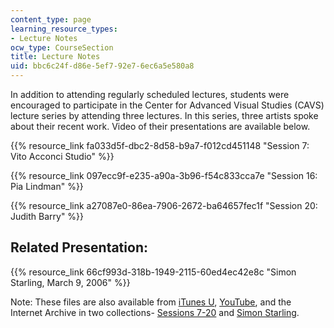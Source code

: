 ```yaml
---
content_type: page
learning_resource_types:
- Lecture Notes
ocw_type: CourseSection
title: Lecture Notes
uid: bbc6c24f-d86e-5ef7-92e7-6ec6a5e580a8
---
```


In addition to attending regularly scheduled lectures, students were encouraged to participate in the Center for Advanced Visual Studies (CAVS) lecture series by attending three lectures. In this series, three artists spoke about their recent work. Video of their presentations are available below.

{{% resource_link fa033d5f-dbc2-8d58-b9a7-f012cd451148 "Session 7: Vito Acconci Studio" %}}

{{% resource_link 097ecc9f-e235-a90a-3b96-f54c833cca7e "Session 16: Pia Lindman" %}}

{{% resource_link a27087e0-86ea-7906-2672-ba64657fec1f "Session 20: Judith Barry" %}}

Related Presentation:
---------------------

{{% resource_link 66cf993d-318b-1949-2115-60ed4ec42e8c "Simon Starling, March 9, 2006" %}}

Note: These files are also available from [iTunes U](https://itunes.apple.com/us/itunes-u/id341595686), [YouTube](http://youtube.com/view_play_list?p=D4AC203F9610E412), and the Internet Archive in two collections- [Sessions 7-20](https://archive.org/details/MIT4.370F05/) and [Simon Starling](http://archive.org/details/MIT4.367S06/).